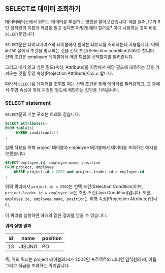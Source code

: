 ## SELECT로 데이터 조회하기

데이터베이스에서 원하는 데이터를 추출하는 방법을 알아보겠습니다. 예를 들어, ID가 9인 임직원의 이름과 직급을 알고 싶다면 어떻게 해야 할까요? 이때 사용하는 것이 바로 `SELECT`문입니다.

`SELECT`문은 데이터베이스의 테이블에서 원하는 데이터를 조회하는데 사용됩니다. 이때 `WHERE` 절에서 조건을 명시하는 것을 선택 조건(Selection condition)이라고 합니다. 선택 조건은 employee 테이블에서 어떤 튜플을 선택할지를 알려줍니다.

그리고 내가 알고 싶은 필드(속성, Attribute)를 지정해서 해당 필드에 대응하는 값을 가져오는 것을 투영 속성(Projection Attribute)이라고 합니다. 

따라서 `SELECT`로 데이터를 조회할 때는 선택 조건을 통해 데이터를 필터링하고, 그 중에서 투영 속성에 의해 지정된 필드에 해당하는 값만을 가져옵니다.

### SELECT statement

`SELECT`문의 기본 구조는 아래와 같습니다.

```sql
SELECT attribute(s)
FROM table(s)
	[WHERE condition(s)]
;
```

실제 적용을 위해 project 테이블과 employee 테이블에서 데이터를 조회하는 예시를 보겠습니다.

```sql
SELECT employee.id, employee.name, position 
FROM project, employee
	WHERE project.id = 2002 and project.leader_id = employee.id
;
```

위의 쿼리에서 `project.id = 2002`는 선택 조건(Selection Condition)이며, `project.leader_id = employee.id`는 조인 조건(Join Condition)입니다. 또한, `employee.id, employee.name, position`는 투영 속성(Projection Attribute)입니다. 

이 쿼리를 실행하면 아래와 같은 결과를 얻을 수 있습니다.

**쿼리 실행 결과**

| id | name | position  |
| --- | --- | --- |
| 13 | JISUNG | PO |

즉, 위의 쿼리는 project 테이블의 id가 2002인 프로젝트의 리더인 임직원의 id, 이름, 그리고 직급을 조회하는 쿼리입니다.
